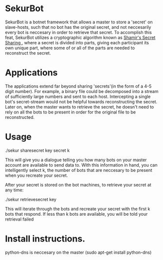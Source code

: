 # SekurBot
SekurBot is a botnet framework that allows a master to store a 'secret' on slave-hosts, such that no bot has the original secret, and not neccesarily every bot is neccesary in order to retrieve that secret. To accomplish this feat, SekurBot utilizes a cryptographic algorithm known as [Shamir's Secret Sharing ](http://en.wikipedia.org/wiki/Shamir%27s_Secret_Sharing), where a secret is divided into parts, giving each participant its own unique part, where some of or all of the parts are needed to reconstruct the secret.

# Applications
The applications extend far beyond sharing 'secrets'(in the form of a 4-5 digit number). For example, a binary file could be decomposed into a stream of sufficiently large numbers and sent to each host. Intercepting a single bot's secret-stream would not be helpful towards reconstructing the secret. Later on, when the master wants to retrieve the secret, he doesn't need to rely on all the bots to be present in order for the original file to be reconstructed. 

# Usage
./sekur sharesecret key secret k

This will give you a dialogue telling you how many bots on your master account are available to send data to. With this information in hand, you can intelligently select k, the number of bots that are neccesary to be present when you recreate your secret. 

After your secret is stored on the bot machines, to retrieve your secret at any time:

./sekur retrievesecret key

This will iterate through the bots and recreate your secret with the first k bots that respond. If less than k bots are available, you will be told your retrieval failed

# Install instructions.
python-dns is neccesary on the master (sudo apt-get install python-dns)


